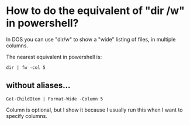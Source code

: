 # How to do the equivalent of "dir /w" in powershell?

In DOS you can use "dir/w" to show a "wide" listing of files, in multiple columns.

The nearest equivalent in powershell is:


	dir | fw -col 5

## without aliases...

	Get-ChildItem | Format-Wide -Column 5


Column is optional, but I show it because I usually run this when I want to specify columns.
